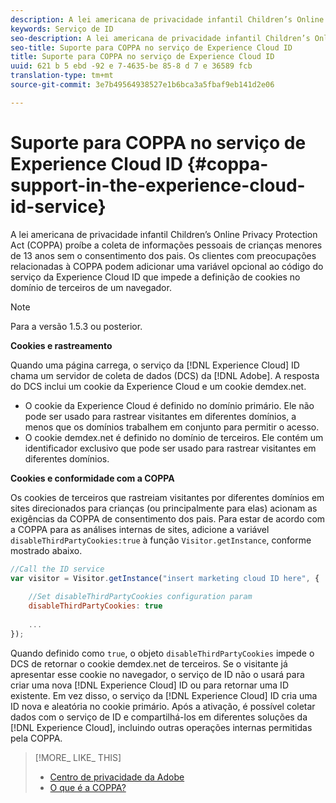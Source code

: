 ```yaml
---
description: A lei americana de privacidade infantil Children’s Online Privacy Protection Act (COPPA) proíbe a coleta de informações pessoais de crianças menores de 13 anos sem o consentimento dos pais. Os clientes com preocupações relacionadas à COPPA podem adicionar uma variável opcional ao código do serviço da Experience Cloud ID que impede a definição de cookies no domínio de terceiros de um navegador.
keywords: Serviço de ID
seo-description: A lei americana de privacidade infantil Children’s Online Privacy Protection Act (COPPA) proíbe a coleta de informações pessoais de crianças menores de 13 anos sem o consentimento dos pais. Os clientes com preocupações relacionadas à COPPA podem adicionar uma variável opcional ao código do serviço da Experience Cloud ID que impede a definição de cookies no domínio de terceiros de um navegador.
seo-title: Suporte para COPPA no serviço de Experience Cloud ID
title: Suporte para COPPA no serviço de Experience Cloud ID
uuid: 621 b 5 ebd -92 e 7-4635-be 85-8 d 7 e 36589 fcb
translation-type: tm+mt
source-git-commit: 3e7b49564938527e1b6bca3a5fbaf9eb141d2e06

---
```



# Suporte para COPPA no serviço de Experience Cloud ID {#coppa-support-in-the-experience-cloud-id-service}

A lei americana de privacidade infantil Children’s Online Privacy Protection Act (COPPA) proíbe a coleta de informações pessoais de crianças menores de 13 anos sem o consentimento dos pais. Os clientes com preocupações relacionadas à COPPA podem adicionar uma variável opcional ao código do serviço da Experience Cloud ID que impede a definição de cookies no domínio de terceiros de um navegador.

>[!NOTE]
>
>Para a versão 1.5.3 ou posterior.

**Cookies e rastreamento**

Quando uma página carrega, o serviço da [!DNL Experience Cloud] ID chama um servidor de coleta de dados (DCS) da [!DNL Adobe]. A resposta do DCS inclui um cookie da Experience Cloud e um cookie demdex.net.

* O cookie da Experience Cloud é definido no domínio primário. Ele não pode ser usado para rastrear visitantes em diferentes domínios, a menos que os domínios trabalhem em conjunto para permitir o acesso.
* O cookie demdex.net é definido no domínio de terceiros. Ele contém um identificador exclusivo que pode ser usado para rastrear visitantes em diferentes domínios.

**Cookies e conformidade com a COPPA**

Os cookies de terceiros que rastreiam visitantes por diferentes domínios em sites direcionados para crianças (ou principalmente para elas) acionam as exigências da COPPA de consentimento dos pais. Para estar de acordo com a COPPA para as análises internas de sites, adicione a variável `disableThirdPartyCookies:true` à função `Visitor.getInstance`, conforme mostrado abaixo.

```js
//Call the ID service 
var visitor = Visitor.getInstance("insert marketing cloud ID here", { 
 
    //Set disableThirdPartyCookies configuration param 
    disableThirdPartyCookies: true 
 
    ... 
});
```

Quando definido como `true`, o objeto `disableThirdPartyCookies` impede o DCS de retornar o cookie demdex.net de terceiros. Se o visitante já apresentar esse cookie no navegador, o serviço de ID não o usará para criar uma nova [!DNL Experience Cloud] ID ou para retornar uma ID existente. Em vez disso, o serviço da [!DNL Experience Cloud] ID cria uma ID nova e aleatória no cookie primário. Após a ativação, é possível coletar dados com o serviço de ID e compartilhá-los em diferentes soluções da [!DNL Experience Cloud], incluindo outras operações internas permitidas pela COPPA.

>[!MORE_ LIKE_ THIS]
>
>* [Centro de privacidade da Adobe](http://www.adobe.com/privacy.html)
>* [O que é a COPPA?](http://www.consumer.ftc.gov/articles/0031-protecting-your-childs-privacy-online#whatis)

